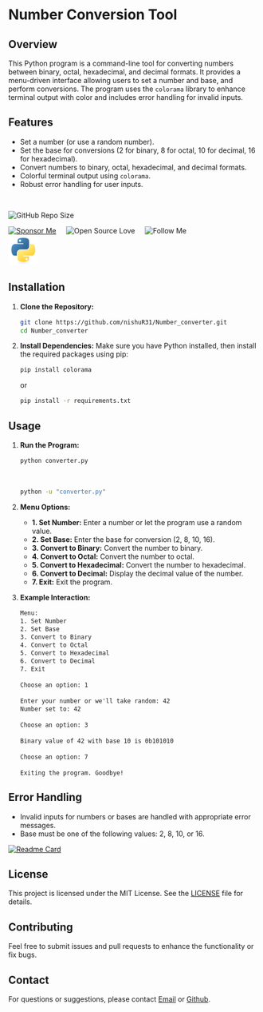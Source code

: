 
### <h1>Number Conversion Tool</h1>

## Overview

This Python program is a command-line tool for converting numbers between binary, octal, hexadecimal, and decimal formats. It provides a menu-driven interface allowing users to set a number and base, and perform conversions. The program uses the `colorama` library to enhance terminal output with color and includes error handling for invalid inputs.

## Features
- Set a number (or use a random number).
- Set the base for conversions (2 for binary, 8 for octal, 10 for decimal, 16 for hexadecimal).
- Convert numbers to binary, octal, hexadecimal, and decimal formats.
- Colorful terminal output using `colorama`.
- Robust error handling for user inputs.
<br>
  
![GitHub Repo Size](https://img.shields.io/github/repo-size/nishuR31/Number_converter)
<div style="display: inline-flex; flex-wrap: wrap; justify-content: center; align-items: center; gap: 20px;">
  <a href="https://github.com/sponsors/nishuR31" target="_blank" rel="noreferrer"><img src="https://img.shields.io/badge/Sponsor%20Me-GitHub%20Sponsors-blueviolet" alt="Sponsor Me"></a>
  <img src="https://badges.frapsoft.com/os/v1/open-source.svg?v=103&color=blueviolet" alt="Open Source Love">
  <img src="https://img.shields.io/badge/-Follow%20Me%20-blueviolet" alt="Follow Me"></div>

<br>
<div style="display: inline-flex; flex-wrap: wrap; justify-content: center; align-items: center; gap: 20px;">
 <a href="https://www.python.org" target="_blank" rel="noreferrer"> <img src="https://raw.githubusercontent.com/devicons/devicon/master/icons/python/python-original.svg" alt="python" width="60" width="60"/> </a></div>
  
## Installation
1. **Clone the Repository:**
   ```bash
   git clone https://github.com/nishuR31/Number_converter.git
   cd Number_converter
   ```

2. **Install Dependencies:**
   Make sure you have Python installed, then install the required packages using pip:
   ```bash
   pip install colorama
   ```
   or
   ```bash
   pip install -r requirements.txt
   ```

## Usage
1. **Run the Program:**
   ```bash
   python converter.py
   ```
   <br>
   
   ```bash
   python -u "converter.py"
   ```
2. **Menu Options:**
   - **1. Set Number:** Enter a number or let the program use a random value.
   - **2. Set Base:** Enter the base for conversion (2, 8, 10, 16).
   - **3. Convert to Binary:** Convert the number to binary.
   - **4. Convert to Octal:** Convert the number to octal.
   - **5. Convert to Hexadecimal:** Convert the number to hexadecimal.
   - **6. Convert to Decimal:** Display the decimal value of the number.
   - **7. Exit:** Exit the program.

3. **Example Interaction:**
   ```plaintext
   Menu:
   1. Set Number
   2. Set Base
   3. Convert to Binary
   4. Convert to Octal
   5. Convert to Hexadecimal
   6. Convert to Decimal
   7. Exit
   
   Choose an option: 1
   
   Enter your number or we'll take random: 42
   Number set to: 42

   Choose an option: 3
   
   Binary value of 42 with base 10 is 0b101010

   Choose an option: 7
   
   Exiting the program. Goodbye!
   ```

## Error Handling
- Invalid inputs for numbers or bases are handled with appropriate error messages.
- Base must be one of the following values: 2, 8, 10, or 16.

[![Readme Card](https://github-readme-stats.vercel.app/api/pin/?username=nishuR31&repo=Number_converter&show_owner=true&theme=midnight-purple)](https://github.com/nishuR31)



## License
This project is licensed under the MIT License. See the [LICENSE](LICENSE) file for details.

## Contributing
Feel free to submit issues and pull requests to enhance the functionality or fix bugs.

## Contact
For questions or suggestions, please contact [Email](nishanrajak7670@gmail.com) or [Github](https://github.com/nishuR31).


